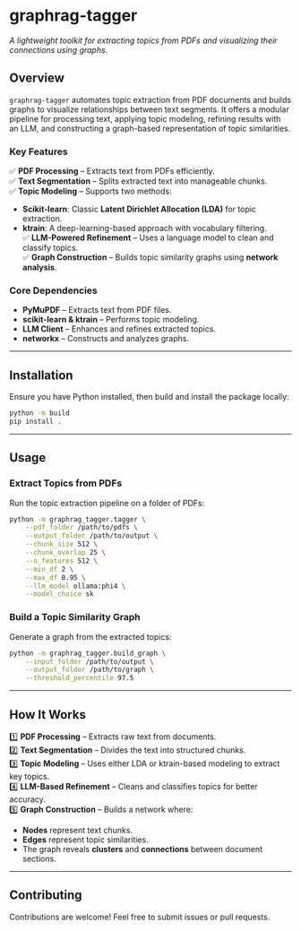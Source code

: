 # **graphrag-tagger**  
*A lightweight toolkit for extracting topics from PDFs and visualizing their connections using graphs.*  

## **Overview**  

`graphrag-tagger` automates topic extraction from PDF documents and builds graphs to visualize relationships between text segments. It offers a modular pipeline for processing text, applying topic modeling, refining results with an LLM, and constructing a graph-based representation of topic similarities.  

### **Key Features**  

✅ **PDF Processing** – Extracts text from PDFs efficiently.  
✅ **Text Segmentation** – Splits extracted text into manageable chunks.  
✅ **Topic Modeling** – Supports two methods:  
  - **Scikit-learn**: Classic **Latent Dirichlet Allocation (LDA)** for topic extraction.  
  - **ktrain**: A deep-learning-based approach with vocabulary filtering.  
✅ **LLM-Powered Refinement** – Uses a language model to clean and classify topics.  
✅ **Graph Construction** – Builds topic similarity graphs using **network analysis**.  

### **Core Dependencies**  

- **PyMuPDF** – Extracts text from PDF files.  
- **scikit-learn & ktrain** – Performs topic modeling.  
- **LLM Client** – Enhances and refines extracted topics.  
- **networkx** – Constructs and analyzes graphs.  

---

## **Installation**  

Ensure you have Python installed, then build and install the package locally:  

```bash
python -m build
pip install .
```

---

## **Usage**  

### **Extract Topics from PDFs**  
Run the topic extraction pipeline on a folder of PDFs:  

```bash
python -m graphrag_tagger.tagger \
    --pdf_folder /path/to/pdfs \
    --output_folder /path/to/output \
    --chunk_size 512 \
    --chunk_overlap 25 \
    --n_features 512 \
    --min_df 2 \
    --max_df 0.95 \
    --llm_model ollama:phi4 \
    --model_choice sk
```

### **Build a Topic Similarity Graph**  
Generate a graph from the extracted topics:  

```bash
python -m graphrag_tagger.build_graph \
    --input_folder /path/to/output \
    --output_folder /path/to/graph \
    --threshold_percentile 97.5
```

---

## **How It Works**  

1️⃣ **PDF Processing** – Extracts raw text from documents.  
2️⃣ **Text Segmentation** – Divides the text into structured chunks.  
3️⃣ **Topic Modeling** – Uses either LDA or ktrain-based modeling to extract key topics.  
4️⃣ **LLM-Based Refinement** – Cleans and classifies topics for better accuracy.  
5️⃣ **Graph Construction** – Builds a network where:  
   - **Nodes** represent text chunks.  
   - **Edges** represent topic similarities.  
   - The graph reveals **clusters** and **connections** between document sections.  

---

## **Contributing**  

Contributions are welcome! Feel free to submit issues or pull requests.  
